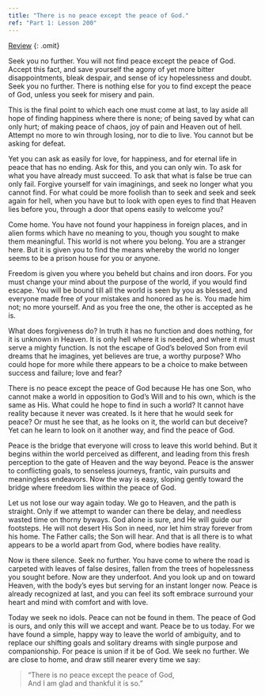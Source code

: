 ```yaml
---
title: "There is no peace except the peace of God."
ref: "Part 1: Lesson 200"
---
```


<a class="hide-review" href="/acim/workbook/l220/#l200">Review</a>
{: .omit}

Seek you no further. You will not find peace except the peace of God.
Accept this fact, and save yourself the agony of yet more bitter
disappointments, bleak despair, and sense of icy hopelessness and doubt.
Seek you no further. There is nothing else for you to find except the
peace of God, unless you seek for misery and pain.

This is the final point to which each one must come at last, to lay
aside all hope of finding happiness where there is none; of being saved
by what can only hurt; of making peace of chaos, joy of pain and Heaven
out of hell. Attempt no more to win through losing, nor to die to
live. You cannot but be asking for defeat.

Yet you can ask as easily for love, for happiness, and for eternal life
in peace that has no ending. Ask for this, and you can only win. To ask
for what you have already must succeed. To ask that what is false be
true can only fail. Forgive yourself for vain imaginings, and seek no
longer what you cannot find. For what could be more foolish than to seek
and seek and seek again for hell, when you have but to look with open
eyes to find that Heaven lies before you, through a door that opens
easily to welcome you?

Come home. You have not found your happiness in foreign places, and in
alien forms which have no meaning to you, though you sought to make them
meaningful. This world is not where you belong. You are a stranger here.
But it is given you to find the means whereby the world no longer seems
to be a prison house for you or anyone.

Freedom is given you where you beheld but chains and iron doors. For you
must change your mind about the purpose of the world, if you would find
escape. You will be bound till all the world is seen by you as blessed,
and everyone made free of your mistakes and honored as he is. You made
him not; no more yourself. And as you free the one, the other is
accepted as he is.

What does forgiveness do? In truth it has no function and does nothing,
for it is unknown in Heaven. It is only hell where it is needed, and
where it must serve a mighty function. Is not the escape of God’s
beloved Son from evil dreams that he imagines, yet believes are true, a
worthy purpose? Who could hope for more while there appears to be
a choice to make between success and failure; love and fear?

There is no peace except the peace of God because He has one Son, who
cannot make a world in opposition to God’s Will and to his own, which is
the same as His. What could he hope to find in such a world? It cannot
have reality because it never was created. Is it here that he would seek
for peace? Or must he see that, as he looks on it, the world can but
deceive? Yet can he learn to look on it another way, and find the peace
of God.

Peace is the bridge that everyone will cross to leave this world behind.
But it begins within the world perceived as different, and leading from
this fresh perception to the gate of Heaven and the way beyond. Peace is
the answer to conflicting goals, to senseless journeys, frantic, vain
pursuits and meaningless endeavors. Now the way is easy, sloping gently
toward the bridge where freedom lies within the peace of God.

Let us not lose our way again today. We go to Heaven, and the path is
straight. Only if we attempt to wander can there be delay, and needless
wasted time on thorny byways. God alone is sure, and He will guide our
footsteps. He will not desert His Son in need, nor let him stray forever
from his home. The Father calls; the Son will hear. And that is all
there is to what appears to be a world apart from God, where bodies have
reality.

Now is there silence. Seek no further. You have come to where the road is
carpeted with leaves of false desires, fallen from the trees of
hopelessness you sought before. Now are they underfoot. And you look up
and on toward Heaven, with the body’s eyes but serving for an instant
longer now. Peace is already recognized at last, and you can feel its
soft embrace surround your heart and mind with comfort and with love.

Today we seek no idols. Peace can not be found in them. The peace of God
is ours, and only this will we accept and want. Peace be to us today.
For we have found a simple, happy way to leave the world of ambiguity,
and to replace our shifting goals and solitary dreams with single
purpose and companionship. For peace is union if it be of God. We seek no
further. We are close to home, and draw still nearer every time we say:

> “There is no peace except the peace of God,<br/>
> And I am glad and thankful it is so.”

